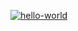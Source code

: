 [![hello-world](https://github.com/Vasiliii3/git-act-1/actions/workflows/hello-world.yml/badge.svg)](https://github.com/Vasiliii3/git-act-1/actions/workflows/hello-world.yml)